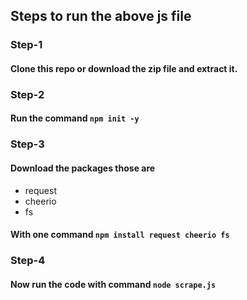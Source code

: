 ## Steps to run the above js file
### Step-1
#### Clone this repo or download the zip file and extract it.
### Step-2
#### Run the command ``` npm init -y ```
### Step-3
#### Download the packages those are
<ul>
<li>request</li>
<li>cheerio</li>
<li>fs</li>
</ul>

#### With one command ``` npm install request cheerio fs ```
### Step-4
#### Now run the code with command  ``` node scrape.js ```
